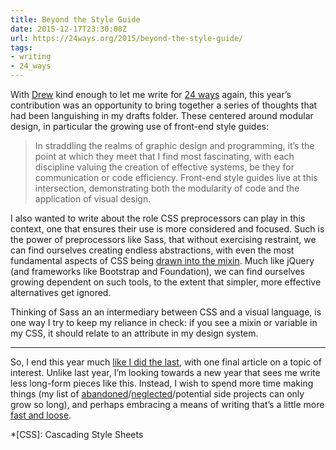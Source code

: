```yaml
---
title: Beyond the Style Guide
date: 2015-12-17T23:30:00Z
url: https://24ways.org/2015/beyond-the-style-guide/
tags:
- writing
- 24_ways
---
```

With [Drew][1] kind enough to let me write for [24 ways][2] again, this year’s contribution was an opportunity to bring together a series of thoughts that had been languishing in my drafts folder. These centered around modular design, in particular the growing use of front-end style guides:

> In straddling the realms of graphic design and programming, it’s the point at which they meet that I find most fascinating, with each discipline valuing the creation of effective systems, be they for communication or code efficiency. Front-end style guides live at this intersection, demonstrating both the modularity of code and the application of visual design.

I also wanted to write about the role CSS preprocessors can play in this context, one that ensures their use is more considered and focused. Such is the power of preprocessors like Sass, that without exercising restraint, we can find ourselves creating endless abstractions, with even the most fundamental aspects of CSS being [drawn into the mixin][4]. Much like jQuery (and frameworks like Bootstrap and Foundation), we can find ourselves growing dependent on such tools, to the extent that simpler, more effective alternatives get ignored.

Thinking of Sass an an intermediary between CSS and a visual language, is one way I try to keep my reliance in check: if you see a mixin or variable in my CSS, it should relate to an attribute in my design system.

***

So, I end this year much [like I did the last][5], with one final article on a topic of interest. Unlike last year, I’m looking towards a new year that sees me write less long-form pieces like this. Instead, I wish to spend more time making things (my list of [abandoned][6]/[neglected][7]/potential side projects can only grow so long), and perhaps embracing a means of writing that’s a little more [fast and loose][8].

*[CSS]: Cascading Style Sheets

[1]: http://allinthehead.com
[2]: https://24ways.org/2015/
[3]: https://louderthanten.com/articles/story/design-machines
[4]: https://css-tricks.com/snippets/sass/bem-mixins/
[5]: /2014/12/naming_things
[6]: https://github.com/paulrobertlloyd/barebones
[7]: https://github.com/paulrobertlloyd/bradshawsguide
[8]: http://alistapart.com/column/write-what-you-know-now
